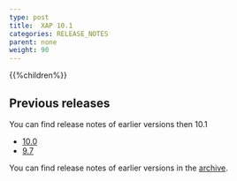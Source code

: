```yaml
---
type: post
title:  XAP 10.1
categories: RELEASE_NOTES
parent: none
weight: 90
---
```





{{%children%}}


## Previous releases

You can find release notes of earlier versions then 10.1



- [10.0](/xap100.html)
- [9.7](/xap97.html)

You can find release notes of earlier versions in the [archive](/archive.html).

